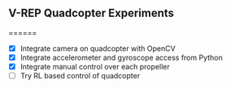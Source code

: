 ## V-REP Quadcopter Experiments
======
- [x] Integrate camera on quadcopter with OpenCV
- [x] Integrate accelerometer and gyroscope access from Python
- [x] Integrate manual control over each propeller
- [ ] Try RL based control of quadcopter
